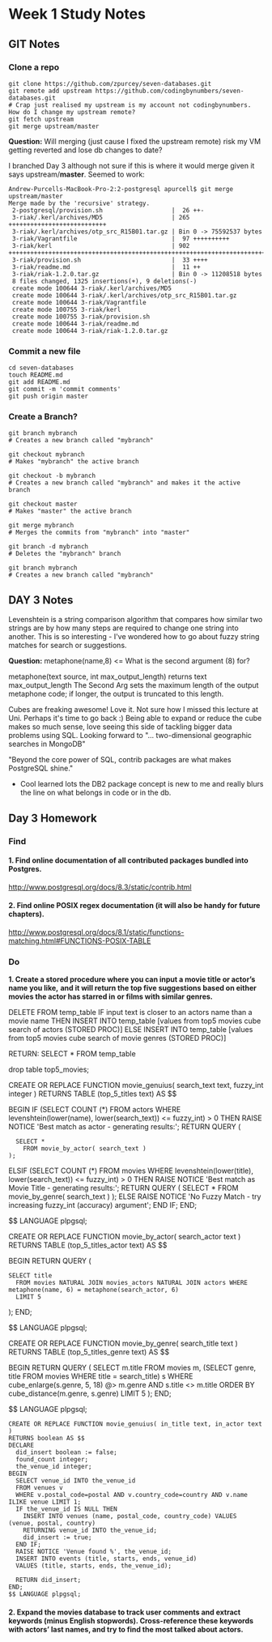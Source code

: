 # Week 1 Study Notes

## GIT Notes

### Clone a repo

```
git clone https://github.com/zpurcey/seven-databases.git
git remote add upstream https://github.com/codingbynumbers/seven-databases.git
# Crap just realised my upstream is my account not codingbynumbers.  How do I change my upstream remote?
git fetch upstream
git merge upstream/master
```
**Question:** Will merging (just cause I fixed the upstream remote) risk my VM getting reverted and lose db changes to date?

I branched Day 3 although not sure if this is where it would merge given it says upstream/**master**.  Seemed to work:

```
Andrew-Purcells-MacBook-Pro-2:2-postgresql apurcell$ git merge upstream/master
Merge made by the 'recursive' strategy.
 2-postgresql/provision.sh                   |  26 ++-
 3-riak/.kerl/archives/MD5                   | 265 +++++++++++++++++++++++++++
 3-riak/.kerl/archives/otp_src_R15B01.tar.gz | Bin 0 -> 75592537 bytes
 3-riak/Vagrantfile                          |  97 ++++++++++
 3-riak/kerl                                 | 902 +++++++++++++++++++++++++++++++++++++++++++++++++++++++++++++++++++++++++++++++++++++++++++
 3-riak/provision.sh                         |  33 ++++
 3-riak/readme.md                            |  11 ++
 3-riak/riak-1.2.0.tar.gz                    | Bin 0 -> 11208518 bytes
 8 files changed, 1325 insertions(+), 9 deletions(-)
 create mode 100644 3-riak/.kerl/archives/MD5
 create mode 100644 3-riak/.kerl/archives/otp_src_R15B01.tar.gz
 create mode 100644 3-riak/Vagrantfile
 create mode 100755 3-riak/kerl
 create mode 100755 3-riak/provision.sh
 create mode 100644 3-riak/readme.md
 create mode 100644 3-riak/riak-1.2.0.tar.gz
```

### Commit a new file

```
cd seven-databases
touch README.md
git add README.md
git commit -m 'commit comments'
git push origin master
```

### Create a Branch?

```
git branch mybranch
# Creates a new branch called "mybranch"

git checkout mybranch
# Makes "mybranch" the active branch

git checkout -b mybranch
# Creates a new branch called "mybranch" and makes it the active branch

git checkout master
# Makes "master" the active branch

git merge mybranch
# Merges the commits from "mybranch" into "master"

git branch -d mybranch
# Deletes the "mybranch" branch

git branch mybranch
# Creates a new branch called "mybranch"

```

## DAY 3 Notes

Levenshtein is a string comparison algorithm that compares how similar two strings are by how many steps are required to change one string into another.
This is so interesting - I've wondered how to go about fuzzy string matches for search or suggestions.

**Question:** metaphone(name,8) <= What is the second argument (8) for?

  metaphone(text source, int max_output_length) returns text max_output_length
  The Second Arg sets the maximum length of the output metaphone code; if longer, the output is truncated to this length.

Cubes are freaking awesome!  Love it.  Not sure how I missed this lecture at Uni. Perhaps it's time to go back :)
Being able to expand or reduce the cube makes so much sense, love seeing this side of tackling bigger data problems using SQL.
Looking forward to "... two-dimensional geographic searches in MongoDB"

"Beyond the core power of SQL, contrib packages are what makes PostgreSQL shine."
- Cool learned lots the DB2 package concept is new to me and really blurs the line on what belongs in code or in the db.

## Day 3 Homework
### Find
#### 1. Find online documentation of all contributed packages bundled into Postgres.
 http://www.postgresql.org/docs/8.3/static/contrib.html

#### 2. Find online POSIX regex documentation (it will also be handy for future chapters).
 http://www.postgresql.org/docs/8.1/static/functions-matching.html#FUNCTIONS-POSIX-TABLE

### Do
**1. Create a stored procedure where you can input a movie title or actor’s name you like,**
**and it will return the top five suggestions based on either movies the actor has starred in**
**or films with similar genres.**

DELETE FROM temp_table
IF input text is closer to an actors name than a movie name THEN
  INSERT INTO temp_table [values from top5 movies cube search of actors (STORED PROC)]
ELSE
  INSERT INTO temp_table [values from top5 movies cube search of movie genres (STORED PROC)]

RETURN:
SELECT * FROM temp_table

  drop table top5_movies;
  

CREATE OR REPLACE FUNCTION movie_genuius( search_text text, fuzzy_int integer )
RETURNS TABLE (top_5_titles text) AS $$

BEGIN
  IF (SELECT COUNT (*) FROM actors WHERE levenshtein(lower(name), lower(search_text)) <= fuzzy_int) > 0 THEN
  RAISE NOTICE 'Best match as actor - generating results:';
  RETURN QUERY (
  
      SELECT *
        FROM movie_by_actor( search_text )
    );
  ELSIF (SELECT COUNT (*) FROM movies WHERE levenshtein(lower(title), lower(search_text)) <= fuzzy_int) > 0 THEN
  RAISE NOTICE 'Best match as Movie Title - generating results:';
    RETURN QUERY (
      SELECT *
        FROM movie_by_genre( search_text )
    );
  ELSE
    RAISE NOTICE 'No Fuzzy Match - try increasing fuzzy_int (accuracy) argument';
  END IF;
END;

$$ LANGUAGE plpgsql;



CREATE OR REPLACE FUNCTION movie_by_actor( search_actor text )
RETURNS TABLE (top_5_titles_actor text) AS $$

BEGIN
  RETURN QUERY (
  
    SELECT title
      FROM movies NATURAL JOIN movies_actors NATURAL JOIN actors WHERE metaphone(name, 6) = metaphone(search_actor, 6)
      LIMIT 5
  );
END;

$$ LANGUAGE plpgsql;

CREATE OR REPLACE FUNCTION movie_by_genre( search_title text )
RETURNS TABLE (top_5_titles_genre text) AS $$

BEGIN
  RETURN QUERY (
    SELECT m.title
      FROM movies m, (SELECT genre, title FROM movies WHERE title = search_title) s WHERE cube_enlarge(s.genre, 5, 18) @> m.genre AND s.title <> m.title
      ORDER BY cube_distance(m.genre, s.genre)
      LIMIT 5
  );
END;

$$ LANGUAGE plpgsql;

```
CREATE OR REPLACE FUNCTION movie_genuius( in_title text, in_actor text )
RETURNS boolean AS $$
DECLARE
  did_insert boolean := false;
  found_count integer;
  the_venue_id integer;
BEGIN
  SELECT venue_id INTO the_venue_id
  FROM venues v
  WHERE v.postal_code=postal AND v.country_code=country AND v.name ILIKE venue LIMIT 1;
  IF the_venue_id IS NULL THEN
    INSERT INTO venues (name, postal_code, country_code) VALUES (venue, postal, country)
    RETURNING venue_id INTO the_venue_id;
    did_insert := true;
  END IF;
  RAISE NOTICE 'Venue found %', the_venue_id;
  INSERT INTO events (title, starts, ends, venue_id)
  VALUES (title, starts, ends, the_venue_id);
  
  RETURN did_insert;
END;
$$ LANGUAGE plpgsql;
```

#### 2. Expand the movies database to track user comments and extract keywords (minus English stopwords). Cross-reference these keywords with actors’ last names, and try to find the most talked about actors.
